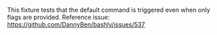 This fixture tests that the default command is triggered even when only flags
are provided.
Reference issue: https://github.com/DannyBen/bashly/issues/537
